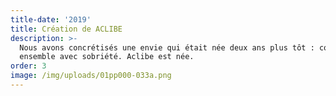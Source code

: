 ```yaml
---
title-date: '2019'
title: Création de ACLIBE
description: >-
  Nous avons concrétisés une envie qui était née deux ans plus tôt : composer
  ensemble avec sobriété. Aclibe est née.
order: 3
image: /img/uploads/01pp000-033a.png
---
```


